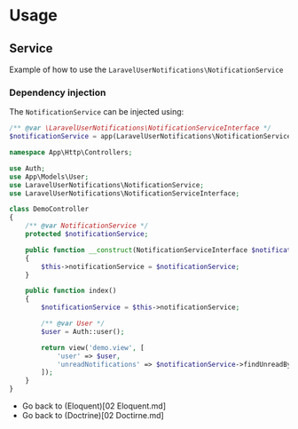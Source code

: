 # Usage

## Service

Example of how to use the `LaravelUserNotifications\NotificationService`

### Dependency injection

The `NotificationService` can be injected using:

```php
/** @var \LaravelUserNotifications\NotificationServiceInterface */
$notificationService = app(LaravelUserNotifications\NotificationService::class);
```

```php
namespace App\Http\Controllers;

use Auth;
use App\Models\User;
use LaravelUserNotifications\NotificationService;
use LaravelUserNotifications\NotificationServiceInterface;

class DemoController
{
    /** @var NotificationService */
    protected $notificationService;

    public function __construct(NotificationServiceInterface $notificationService)
    {
        $this->notificationService = $notificationService;
    }

    public function index()
    {
        $notificationService = $this->notificationService;

        /** @var User */
        $user = Auth::user();

        return view('demo.view', [
            'user' => $user,
            'unreadNotifications' => $notificationService->findUnreadByUser($user),
        ]);
    }
}
```

- Go back to (Eloquent)[02 Eloquent.md]
- Go back to (Doctrine)[02 Doctirne.md]